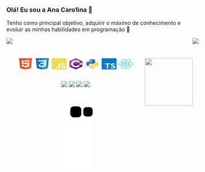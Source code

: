 ### Olá! Eu sou a Ana Caro1ina 👋<br>

Tenho como principal objetivo, adquirir o máximo de conhecimento e evoluir as minhas habilidades em programação 🧐

  <div>
  <img  height="160em" src="https://github-readme-stats.vercel.app/api?username=anacaro1ina&show_icons=true&theme=great-gatsby&include_all_commits=true&count_private=true"/>
  <img align="right" height="160em" src="https://github-readme-stats.vercel.app/api/top-langs/?username=anacaro1ina&layout=compact&langs_count=16&theme=great-gatsby"/>
</div>
  <br>
 
  <div  align="center"> 
  <div style="display: inline_block"><br>
  <img align="center" height="30" width="40" src="https://raw.githubusercontent.com/devicons/devicon/master/icons/html5/html5-original.svg">
  <img align="center" height="30" width="40" src="https://raw.githubusercontent.com/devicons/devicon/master/icons/css3/css3-original.svg">
  <img align="center" height="30" width="40" src="https://raw.githubusercontent.com/devicons/devicon/master/icons/javascript/javascript-plain.svg">
  <img align="center" height="30" width="40" src="https://raw.githubusercontent.com/devicons/devicon/master/icons/csharp/csharp-original.svg">
  <img align="center" height="30" width="40" src="https://raw.githubusercontent.com/devicons/devicon/master/icons/python/python-original.svg">
  <img align="center" height="30" width="40" src="https://raw.githubusercontent.com/devicons/devicon/master/icons/typescript/typescript-plain.svg">
  <img align="center" height="30" width="40" src="https://raw.githubusercontent.com/devicons/devicon/master/icons/react/react-original.svg">
  <img align="right"  src="https://i.picasion.com/pic92/b9a4ee1600f209ef16ee7083f59acf68.gif" width="125" height="125" border="0"/></a> 
</div>
  
  ##
  
  <div align="center">
    <a href="https://instagram.com/ana.carolad" target="_blank"><img src="https://img.shields.io/badge/-Instagram-%23E4405F?style=for-the-badge&logo=instagram&logoColor=white" target="_blank"></a>
   <a href="https://www.twitch.tv/rharavy" target="_blank"><img src="https://img.shields.io/badge/Twitch-9146FF?style=for-the-badge&logo=twitch&logoColor=white" target="_blank"></a>
 <a href="https://discord.gg/Rharavy#6726" target="_blank"><img src="https://img.shields.io/badge/Discord-7289DA?style=for-the-badge&logo=discord&logoColor=white" target="_blank"></a> 
   <a href="https://www.linkedin.com/in/anacarolinaalves/" target="_blank"><img src="https://img.shields.io/badge/-LinkedIn-%230077B5?style=for-the-badge&logo=linkedin&logoColor=white" target="_blank"></a>     
  

  ![Snake animation](https://github.com/anacaro1ina/anacaro1ina/blob/output/github-contribution-grid-snake.svg)
  
</div>
